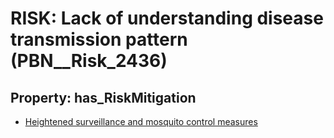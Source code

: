 # RISK: __Lack of understanding disease transmission pattern__ (PBN__Risk_2436)

## Property: has_RiskMitigation

* [Heightened surveillance and mosquito control measures](PBN__Mitigation_95)

